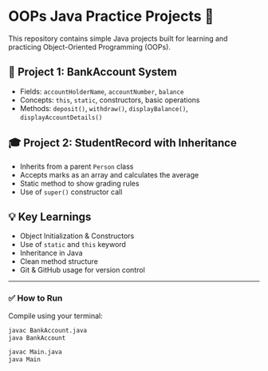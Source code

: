 # OOPs Java Practice Projects 🚀

This repository contains simple Java projects built for learning and practicing Object-Oriented Programming (OOPs).

## 🔐 Project 1: BankAccount System

- Fields: `accountHolderName`, `accountNumber`, `balance`
- Concepts: `this`, `static`, constructors, basic operations
- Methods: `deposit()`, `withdraw()`, `displayBalance()`, `displayAccountDetails()`

## 🎓 Project 2: StudentRecord with Inheritance

- Inherits from a parent `Person` class
- Accepts marks as an array and calculates the average
- Static method to show grading rules
- Use of `super()` constructor call

## 💡 Key Learnings

- Object Initialization & Constructors
- Use of `static` and `this` keyword
- Inheritance in Java
- Clean method structure
- Git & GitHub usage for version control

---

### ✅ How to Run

Compile using your terminal:

```bash
javac BankAccount.java
java BankAccount

javac Main.java
java Main
